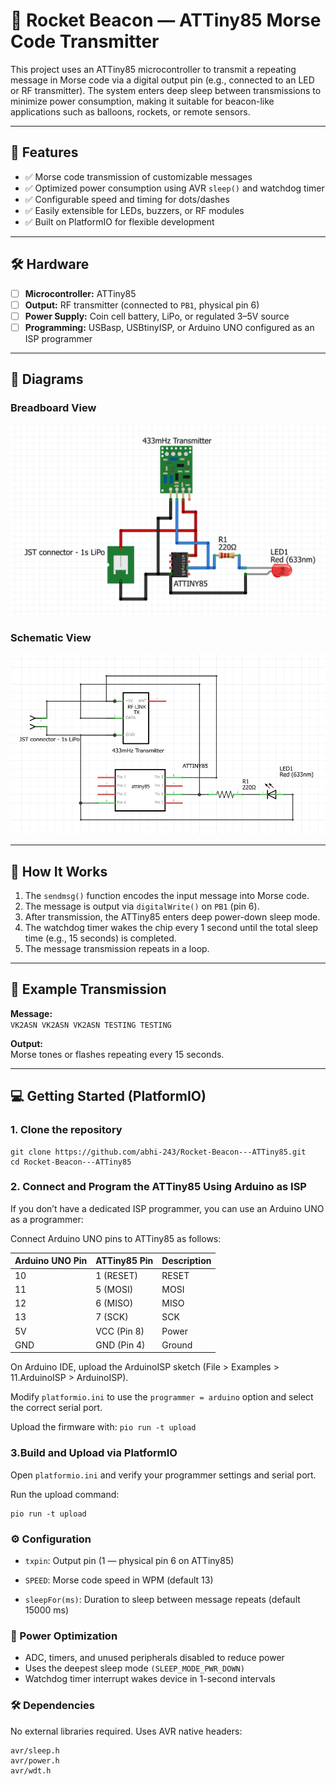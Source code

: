 # 🚀 Rocket Beacon — ATTiny85 Morse Code Transmitter

This project uses an ATTiny85 microcontroller to transmit a repeating message in Morse code via a digital output pin (e.g., connected to an LED or RF transmitter). The system enters deep sleep between transmissions to minimize power consumption, making it suitable for beacon-like applications such as balloons, rockets, or remote sensors.

---

## 🔧 Features

- ✅ Morse code transmission of customizable messages  
- ✅ Optimized power consumption using AVR `sleep()` and watchdog timer  
- ✅ Configurable speed and timing for dots/dashes  
- ✅ Easily extensible for LEDs, buzzers, or RF modules  
- ✅ Built on PlatformIO for flexible development

---

## 🛠 Hardware

- [ ] **Microcontroller:** ATTiny85  
- [ ] **Output:** RF transmitter (connected to `PB1`, physical pin 6)
- [ ] **Power Supply:** Coin cell battery, LiPo, or regulated 3–5V source  
- [ ] **Programming:** USBasp, USBtinyISP, or Arduino UNO configured as an ISP programmer

---

## 📐 Diagrams  

### Breadboard View  
![Breadboard Diagram](breadboard.png)  

### Schematic View  
![Schematic Diagram](schematic.png)  

---

## 🔁 How It Works

1. The `sendmsg()` function encodes the input message into Morse code.
2. The message is output via `digitalWrite()` on `PB1` (pin 6).
3. After transmission, the ATTiny85 enters deep power-down sleep mode.
4. The watchdog timer wakes the chip every 1 second until the total sleep time (e.g., 15 seconds) is completed.
5. The message transmission repeats in a loop.

---

## 🧪 Example Transmission

**Message:**  
`VK2ASN VK2ASN VK2ASN TESTING TESTING`

**Output:**  
Morse tones or flashes repeating every 15 seconds.

---

## 💻 Getting Started (PlatformIO)

### 1. Clone the repository

```
git clone https://github.com/abhi-243/Rocket-Beacon---ATTiny85.git
cd Rocket-Beacon---ATTiny85
```
### 2. Connect and Program the ATTiny85 Using Arduino as ISP
If you don’t have a dedicated ISP programmer, you can use an Arduino UNO as a programmer:

Connect Arduino UNO pins to ATTiny85 as follows:

|Arduino UNO Pin| ATTiny85 Pin |Description|
|---------------|--------------|-----------|
|10	            |1 (RESET)     |RESET      |
|11	            |5 (MOSI)      |MOSI       |
|12	            |6 (MISO)	   |MISO       |
|13	            |7 (SCK)       |SCK        |
|5V	            |VCC (Pin 8)   |Power      |
|GND            |GND (Pin 4)   |Ground     |

On Arduino IDE, upload the ArduinoISP sketch (File > Examples > 11.ArduinoISP > ArduinoISP).

Modify ```platformio.ini``` to use the ```programmer = arduino``` option and select the correct serial port.

Upload the firmware with:
```pio run -t upload```



### 3.Build and Upload via PlatformIO

Open ```platformio.ini``` and verify your programmer settings and serial port.

Run the upload command:
```
pio run -t upload
```

### ⚙️ Configuration
- ```txpin```: Output pin (1 — physical pin 6 on ATTiny85)

- ```SPEED```: Morse code speed in WPM (default 13)

- ```sleepFor(ms)```: Duration to sleep between message repeats (default 15000 ms)

### 🔋 Power Optimization
- ADC, timers, and unused peripherals disabled to reduce power
- Uses the deepest sleep mode ```(SLEEP_MODE_PWR_DOWN)```
- Watchdog timer interrupt wakes device in 1-second intervals

### 🛠 Dependencies
No external libraries required. Uses AVR native headers:

```
avr/sleep.h
avr/power.h
avr/wdt.h
```
